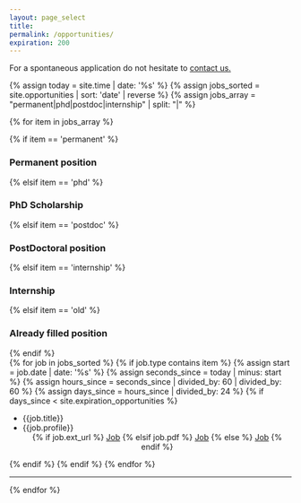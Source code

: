 ```yaml
---
layout: page_select
title:
permalink: /opportunities/
expiration: 200
---
```


<!-- Section -->
For a spontaneous application do not hesitate to <a href="mailto:{{site.email}}">contact us.</a>

{% assign today = site.time | date: '%s' %}
{% assign jobs_sorted = site.opportunities | sort: 'date' | reverse %}
{% assign jobs_array = "permanent|phd|postdoc|internship" | split: "|" %}

{% for item in jobs_array %}

<div class="major">
{% if item == 'permanent' %}
    <h3>Permanent position</h3>
{% elsif item == 'phd' %}
    <h3>PhD Scholarship</h3>
{% elsif item == 'postdoc' %}
    <h3>PostDoctoral position</h3>
{% elsif item == 'internship' %}
    <h3>Internship</h3>
{% elsif item == 'old' %}
    <h3>Already filled position</h3>
{% endif %}
</div>

<div class="posts">
  {% for job in jobs_sorted %}
    {% if job.type contains item %}
      {% assign start = job.date | date: '%s' %}
      {% assign seconds_since = today | minus: start %}
      {% assign hours_since = seconds_since | divided_by: 60 | divided_by: 60 %}
      {% assign days_since = hours_since | divided_by: 24 %}
      {% if days_since < site.expiration_opportunities %}
        <article class="{{job.cat|replace: ' ', '-'}} {{job.subcat|replace: ' ', '-'}}">
          <ul>
            <li>{{job.title}}</li>
            <li>{{job.profile}}</li>
            <center>
            {% if job.ext_url %}
              <a href="{{job.ext_url}}" class="icon fa-cloud-download" target="_blank"><span class="label">Job</span></a>
            {% elsif job.pdf %}
              <a href="{{site.url}}{{site.baseurl}}/images/opportunities/{{job.pdf}}" class="icon fa-cloud-download" target="_blank"><span class="label">Job</span></a>
            {% else %}
              <a href="mailto:{{site.email}}" class="icon fa-envelope-square" target="_blank"><span class="label">Job</span></a>
            {% endif %}
            </center>
          </ul>
        </article>
      {% endif %}
    {% endif %}
  {% endfor %}
</div>
<hr>

{% endfor %}

